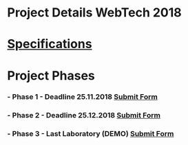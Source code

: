 # Project Details WebTech 2018

# [Specifications](https://docs.google.com/document/d/1hSpu35JvciXPjgogAGos_t3CdZGmUhes-9Lgp77PYuc/edit)

# Project Phases

### -   Phase 1 - Deadline 25.11.2018 [Submit Form](https://goo.gl/forms/vswTcU5oSNsSw7in1)
### -   Phase 2 - Deadline 25.12.2018 [Submit Form](https://goo.gl/forms/48GHudSqDt58OJTG2)
### -   Phase 3 - Last Laboratory (DEMO) [Submit Form]()
